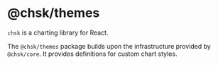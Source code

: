 # @chsk/themes

`chsk` is a charting library for React.

The `@chsk/themes` package builds upon the infrastructure provided by `@chsk/core`.
It provides definitions for custom chart styles.
